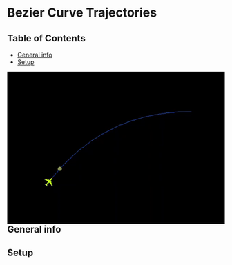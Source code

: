 
# Bezier Curve Trajectories

## Table of Contents
* [General info](#general-info)
* [Setup](#setup)

<p align="center">
  <src="https://github.com/Ethress/Small-Adventures/blob/main/C%2B%2B/Bezier%20Curve%20Trajectories/Images/Gif%20Trajectory.gif">
</p>

<img align="left" src="https://github.com/Ethress/Small-Adventures/blob/main/C%2B%2B/Bezier%20Curve%20Trajectories/Images/Gif%20Trajectory.gif">

## General info


## Setup

